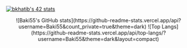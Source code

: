 [![bkhatib's 42 stats](https://badge.mediaplus.ma/darkblue/bkhatib?1337Badge=off&UM6P=off)](https://github.com/oakoudad/badge42)



<div id="header" align="center">
  ![Baki55's GitHub stats](https://github-readme-stats.vercel.app/api?username=Baki55&count_private=true&theme=dark)
  ![Top Langs](https://github-readme-stats.vercel.app/api/top-langs/?username=Baki55&theme=dark&layout=compact)
</div>


